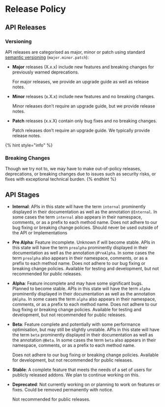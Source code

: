 # Release Policy

## API Releases

### Versioning

 API releases are categorised as major, minor or patch using standard [semantic versioning](http://semver.org/) \(`major.minor.patch`\):

* **Major** releases \(X.x.x\) include new features and breaking changes for previously warned deprecations.

  For major releases, we provide an upgrade guide as well as release notes.

* **Minor** releases \(x.X.x\) include new features and no breaking changes.

  Minor releases don’t require an upgrade guide, but we provide release notes.

* **Patch** releases \(x.x.X\) contain only bug fixes and no breaking changes.

  Patch releases don’t require an upgrade guide. We typically provide release notes.

{% hint style="info" %}
### Breaking Changes

Though we try not to, we may have to make out-of-policy releases, deprecations, or breaking changes due to issues such as security risks, or fixes with exceptional technical burden.
{% endhint %}

## API Stages

* **Internal**: APIs in this state will have the term `internal` prominently displayed in their documentation as well as the annotation `@Internal`. In some cases the term `internal` also appears in their namespace, comments, or as a prefix to each method name. Does not adhere to our bug fixing or breaking change policies. Should never be used outside of the API or Implementations
* **Pre Alpha**: Feature incomplete. Unknown if will become stable. APIs in this state will have the term `prealpha` prominently displayed in their documentation as well as the annotation `@PreAlpha`. In some cases the term `prealpha` also appears in their namespace, comments, or as a prefix to each method name. Does not adhere to our bug fixing or breaking change policies. Available for testing and development, but not recommended for public releases.
* **Alpha**: Feature incomplete and may have some significant bugs. Planned to become stable. APIs in this state will have the term `alpha` prominently displayed in their documentation as well as the annotation `@Alpha`. In some cases the term `alpha` also appears in their namespace, comments, or as a prefix to each method name. Does not adhere to our bug fixing or breaking change policies. Available for testing and development, but not recommended for public releases.
* **Beta**: Feature complete and potentially with some performance optimisation, but may still be slightly unstable. APIs in this state will have the term `beta` prominently displayed in their documentation as well as the annotation `@Beta`. In some cases the term `beta` also appears in their namespace, comments, or as a prefix to each method name.

  Does not adhere to our bug fixing or breaking change policies. Available for development, but not recommended for public releases.

* **Stable**: A complete feature that meets the needs of a set of users for publicly released addons. We plan to continue working on this.
* **Deprecated**: Not currently working on or planning to work on features or fixes. Could be removed permanently with notice.

  Not recommended for public releases.

